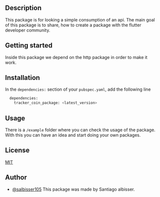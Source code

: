 

## Description
This package is for looking a simple consumption of an api. 
The main goal of this package is to share, how to create a package with the flutter developer community. 


## Getting started

Inside this package we depend on the http package in order to make it work.

## Installation

In the `dependencies:` section of your `pubspec.yaml`, add the following line

```bash
  dependencies:
    tracker_coin_package: <latest_version>
```
    

## Usage

There is a `/example` folder where you can check the usage of the package. With this you can have an idea and start doing your own packages.

## License

[MIT](https://choosealicense.com/licenses/mit/)



## Author
- [@salbisser105](https://github.com/salbisser105)
This package was made by Santiago albisser.